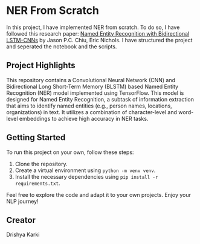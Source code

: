 # NER From Scratch

In this project, I have implemented NER from scratch. To do so, I have followed this research paper: [Named Entity Recognition with Bidirectional LSTM-CNNs](https://arxiv.org/abs/1511.08308) by Jason P.C. Chiu, Eric Nichols. I have structured the project and seperated the notebook and the scripts.

## Project Highlights
This repository contains a Convolutional Neural Network (CNN) and Bidirectional Long Short-Term Memory (BLSTM) based Named Entity Recognition (NER) model implemented using TensorFlow. This model is designed for Named Entity Recognition, a subtask of information extraction that aims to identify named entities (e.g., person names, locations, organizations) in text. It utilizes a combination of character-level and word-level embeddings to achieve high accuracy in NER tasks.

## Getting Started
To run this project on your own, follow these steps:

1. Clone the repository.
2. Create a virtual environment using `python -m venv venv`.
3. Install the necessary dependencies using `pip install -r requirements.txt`.

Feel free to explore the code and adapt it to your own projects. Enjoy your NLP journey!

## Creator
Drishya Karki